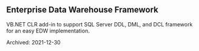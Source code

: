 ## **Enterprise Data Warehouse Framework**

VB.NET CLR add-in to support SQL Server DDL, DML, and DCL framework for an easy EDW implementation.

Archived: 2021-12-30
